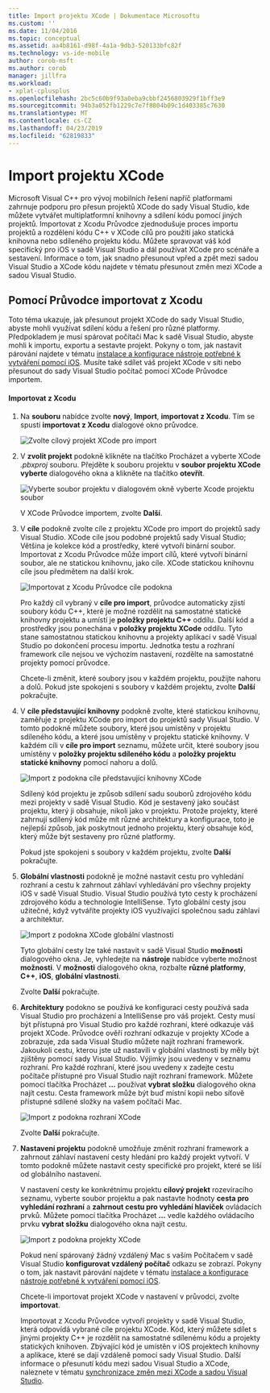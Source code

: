 ```yaml
---
title: Import projektu XCode | Dokumentace Microsoftu
ms.custom: ''
ms.date: 11/04/2016
ms.topic: conceptual
ms.assetid: aa4b8161-d98f-4a1a-9db3-520133bfc82f
ms.technology: vs-ide-mobile
author: corob-msft
ms.author: corob
manager: jillfra
ms.workload:
- xplat-cplusplus
ms.openlocfilehash: 2bc5c60b9f93a0eba9cbbf2456803929f1bff3e9
ms.sourcegitcommit: 94b3a052fb1229c7e7f8804b09c1d403385c7630
ms.translationtype: MT
ms.contentlocale: cs-CZ
ms.lasthandoff: 04/23/2019
ms.locfileid: "62819833"
---
```

# <a name="import-an-xcode-project"></a>Import projektu XCode
Microsoft Visual C++ pro vývoj mobilních řešení napříč platformami zahrnuje podporu pro přesun projektů XCode do sady Visual Studio, kde můžete vytvářet multiplatformní knihovny a sdílení kódu pomocí jiných projektů. Importovat z Xcodu Průvodce zjednodušuje proces importu projektů a rozdělení kódu C++ v XCode cílů pro použití jako statická knihovna nebo sdíleného projektu kódu. Můžete spravovat váš kód specifický pro iOS v sadě Visual Studio a dál používat XCode pro scénáře a sestavení. Informace o tom, jak snadno přesunout vpřed a zpět mezi sadou Visual Studio a XCode kódu najdete v tématu přesunout změn mezi XCode a sadou Visual Studio.

## <a name="use-the-import-from-xcode-wizard"></a>Pomocí Průvodce importovat z Xcodu
 Toto téma ukazuje, jak přesunout projekt XCode do sady Visual Studio, abyste mohli využívat sdílení kódu a řešení pro různé platformy. Předpokladem je musí spárovat počítači Mac k sadě Visual Studio, abyste mohli k importu, exportu a sestavte projekt. Pokyny o tom, jak nastavit párování najdete v tématu [instalace a konfigurace nástroje potřebné k vytváření pomocí iOS](../cross-platform/install-and-configure-tools-to-build-using-ios.md). Musíte také sdílet váš projekt XCode v síti nebo přesunout do sady Visual Studio počítač pomocí XCode Průvodce importem.

#### <a name="import-from-xcode"></a>Importovat z Xcodu

1. Na **souboru** nabídce zvolte **nový**, **Import**, **importovat z Xcodu**. Tím se spustí **importovat z Xcodu** dialogové okno průvodce.

    ![Zvolte cílový projekt XCode pro import](../cross-platform/media/cppmdd_u2_importxcode_choose.PNG "CPPMDD_U2_ImportXCode_Choose")

2. V **zvolit projekt** podokně klikněte na tlačítko Procházet a vyberte XCode *.pbxproj* souboru. Přejděte k souboru projektu v **soubor projektu XCode vyberte** dialogového okna a klikněte na tlačítko **otevřít**.

    ![Vyberte soubor projektu v dialogovém okně vyberte Xcode projektu soubor](../cross-platform/media/cppmdd_u2_importxcode_browse.PNG "CPPMDD_U2_ImportXCode_Browse")

    V XCode Průvodce importem, zvolte **Další**.

3. V **cíle** podokně zvolte cíle z projektu XCode pro import do projektů sady Visual Studio. XCode cíle jsou podobné projektů sady Visual Studio; Většina je kolekce kód a prostředky, které vytvoří binární soubor. Importovat z Xcodu Průvodce může import cílů, které vytvoří binární soubor, ale ne statickou knihovnu, jako cíle. XCode statickou knihovnu cíle jsou předmětem na další krok.

    ![Importovat z Xcodu Průvodce cíle podokna](../cross-platform/media/cppmdd_u2_importxcode_destination.jpg "CPPMDD_U2_ImportXCode_Destination")

    Pro každý cíl vybraný v **cíle pro import**, průvodce automaticky zjistí soubory kódu C++, které je možné rozdělit na samostatné statické knihovny projektu a umístí je **položky projektu C++** oddílu. Další kód a prostředky jsou ponechána v **položky projektu XCode** oddílu. Tyto stane samostatnou statickou knihovnu a projekty aplikací v sadě Visual Studio po dokončení procesu importu. Jednotka testu a rozhraní framework cíle nejsou ve výchozím nastavení, rozdělte na samostatné projekty pomocí průvodce.

    Chcete-li změnit, které soubory jsou v každém projektu, použijte nahoru a dolů. Pokud jste spokojeni s soubory v každém projektu, zvolte **Další** pokračujte.

4. V **cíle představující knihovny** podokně zvolte, které statickou knihovnu, zaměřuje z projektu XCode pro import do projektů sady Visual Studio. V tomto podokně můžete soubory, které jsou umístěny v projektu sdíleného kódu, a které jsou umístěny v projektu statické knihovny. V každém cíli v **cíle pro import** seznamu, můžete určit, které soubory jsou umístěny v **položky projektu sdíleného kódu** a **položky projektu statické knihovny** pomocí nahoru a dolů.

    ![Import z podokna cíle představující knihovny XCode](../cross-platform/media/cppmdd_u2_importxcode_library.jpg "CPPMDD_U2_ImportXCode_Library")

    Sdílený kód projektu je způsob sdílení sadu souborů zdrojového kódu mezi projekty v sadě Visual Studio. Kód je sestavený jako součást projektu, který ji obsahuje, nikoli jako v projektu. Protože projekty, které zahrnují sdílený kód může mít různé architektury a konfigurace, toto je nejlepší způsob, jak poskytnout jednoho projektu, který obsahuje kód, který může být sestaveny pro různé platformy.

    Pokud jste spokojeni s soubory v každém projektu, zvolte **Další** pokračujte.

5. **Globální vlastnosti** podokně je možné nastavit cestu pro vyhledání rozhraní a cestu k zahrnout záhlaví vyhledávání pro všechny projekty iOS v sadě Visual Studio. Visual Studio používá tyto cesty k procházení zdrojového kódu a technologie IntelliSense. Tyto globální cesty jsou užitečné, když vytváříte projekty iOS využívající společnou sadu záhlaví a architektur.

    ![Import z podokna XCode globální vlastnosti](../cross-platform/media/cppmdd_u2_importxcode_global.jpg "CPPMDD_U2_ImportXCode_Global")

    Tyto globální cesty lze také nastavit v sadě Visual Studio **možnosti** dialogového okna. Je, vyhledejte na **nástroje** nabídce vyberte možnost **možnosti**. V **možnosti** dialogového okna, rozbalte **různé platformy**, **C++**, **iOS**, **globální vlastnosti**.

    Zvolte **Další** pokračujte.

6. **Architektury** podokno se používá ke konfiguraci cesty používá sada Visual Studio pro procházení a IntelliSense pro váš projekt. Cesty musí být přístupná pro Visual Studio pro každé rozhraní, které odkazuje váš projekt XCode. Průvodce ověří rozhraní odkazuje v projekty XCode a zobrazuje, zda sada Visual Studio můžete najít rozhraní framework. Jakoukoli cestu, kterou jste už nastavili v globální vlastnosti by měly být zjištěny pomocí sady Visual Studio. Výjimky jsou uvedeny v seznamu rozhraní. Pro každé rozhraní, které jsou uvedeny x zadejte cestu počítače přístupné pro Visual Studio najít rozhraní framework. Můžete pomocí tlačítka Procházet **...**  používat **vybrat složku** dialogového okna najít cestu. Cesta framework může být buď místní kopii nebo síťově přístupné sdílené složky na vašem počítači Mac.

    ![Import z podokna rozhraní XCode](../cross-platform/media/cppmdd_u2_importxcode_frameworks.jpg "CPPMDD_U2_ImportXCode_Frameworks")

    Zvolte **Další** pokračujte.

7. **Nastavení projektu** podokně umožňuje změnit rozhraní framework a zahrnout záhlaví nastavení cesty hledání pro každý projekt vytvoří. V tomto podokně můžete nastavit cesty specifické pro projekt, které se liší od globálního nastavení.

    V nastavení cesty ke konkrétnímu projektu **cílový projekt** rozevíracího seznamu, vyberte soubor projektu a pak nastavte hodnoty **cesta pro vyhledání rozhraní** a **zahrnout cestu pro vyhledání hlaviček** ovládacích prvků. Můžete pomocí tlačítka Procházet **...**  vedle každého ovládacího prvku **vybrat složku** dialogového okna najít cestu.

    ![Import z podokna projekty XCode](../cross-platform/media/cppmdd_u2_importxcode_projects.jpg "CPPMDD_U2_ImportXCode_Projects")

    Pokud není spárovaný žádný vzdálený Mac s vaším Počítačem v sadě Visual Studio **konfigurovat vzdálený počítač** odkazu se zobrazí. Pokyny o tom, jak nastavit párování najdete v tématu [instalace a konfigurace nástroje potřebné k vytváření pomocí iOS](../cross-platform/install-and-configure-tools-to-build-using-ios.md).

    Chcete-li importovat projekt XCode v nastavení v průvodci, zvolte **importovat**.

   Importovat z Xcodu Průvodce vytvoří projekty v sadě Visual Studio, která odpovídá vybrané cíle projektu XCode. Kód, který můžete sdílet s jinými projekty C++ je rozdělit na samostatné sdílenému kódu a projekty statických knihoven. Zbývající kód je umístěn v iOS projektech knihovny a aplikace, které se dají vzdáleně pomocí sady Visual Studio. Další informace o přesunutí kódu mezi sadou Visual Studio a XCode, naleznete v tématu [synchronizace změn mezi XCode a sadou Visual Studio](../cross-platform/sync-changes-between-xcode-and-visual-studio.md).